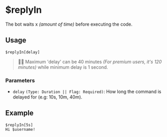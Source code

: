 # $replyIn
The bot waits x *(amount of time)* before executing the code.

## Usage
```
$replyIn[delay]
```
> 🧙‍♂️ Maximum 'delay' can be 40 minutes _(For premium users, it's 120 minutes)_ while minimum delay is 1 second.

### Parameters
- `delay` `(Type: Duration || Flag: Required)`: How long the command is delayed for (e.g: 10s, 10m, 40m).

## Example
```
$replyIn[5s]
Hi $username!
```
